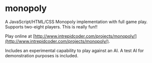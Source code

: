 # monopoly

A JavaScript/HTML/CSS Monopoly implementation with full game play. Supports two-eight players. This is really fun!!

Play online at [http://www.intrepidcoder.com/projects/monopoly/](http://www.intrepidcoder.com/projects/monopoly/).

Includes an experimental capability to play against an AI. A test AI for demonstration purposes is included.
